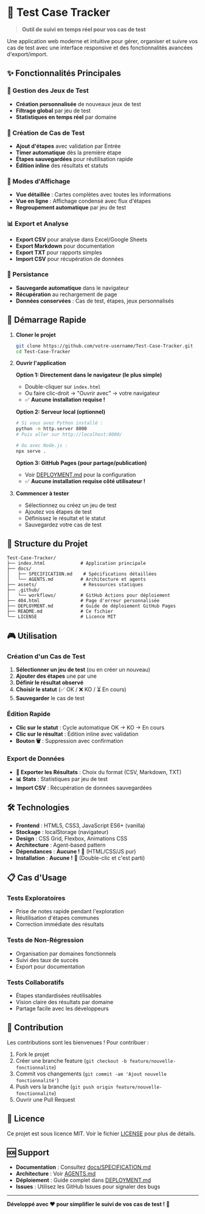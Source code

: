 # 🧪 Test Case Tracker

> **Outil de suivi en temps réel pour vos cas de test**

Une application web moderne et intuitive pour gérer, organiser et suivre vos cas de test avec une interface responsive et des fonctionnalités avancées d'export/import.

## ✨ Fonctionnalités Principales

### 🎯 Gestion des Jeux de Test
- **Création personnalisée** de nouveaux jeux de test
- **Filtrage global** par jeu de test
- **Statistiques en temps réel** par domaine

### 📝 Création de Cas de Test
- **Ajout d'étapes** avec validation par Entrée
- **Timer automatique** dès la première étape
- **Étapes sauvegardées** pour réutilisation rapide
- **Édition inline** des résultats et statuts

### 👀 Modes d'Affichage
- **Vue détaillée** : Cartes complètes avec toutes les informations
- **Vue en ligne** : Affichage condensé avec flux d'étapes
- **Regroupement automatique** par jeu de test

### 📊 Export et Analyse
- **Export CSV** pour analyse dans Excel/Google Sheets
- **Export Markdown** pour documentation
- **Export TXT** pour rapports simples
- **Import CSV** pour récupération de données

### 💾 Persistance
- **Sauvegarde automatique** dans le navigateur
- **Récupération** au rechargement de page
- **Données conservées** : Cas de test, étapes, jeux personnalisés

## 🚀 Démarrage Rapide

1. **Cloner le projet**
   ```bash
   git clone https://github.com/votre-username/Test-Case-Tracker.git
   cd Test-Case-Tracker
   ```

2. **Ouvrir l'application**
   
   **Option 1: Directement dans le navigateur (le plus simple)**
   - Double-cliquer sur `index.html`
   - Ou faire clic-droit → "Ouvrir avec" → votre navigateur
   - ✅ **Aucune installation requise !**
   
   **Option 2: Serveur local (optionnel)**
   ```bash
   # Si vous avez Python installé :
   python -m http.server 8000
   # Puis aller sur http://localhost:8000/
   
   # Ou avec Node.js :
   npx serve .
   ```
   
   **Option 3: GitHub Pages (pour partage/publication)**
   - Voir [DEPLOYMENT.md](DEPLOYMENT.md) pour la configuration
   - ✅ **Aucune installation requise côté utilisateur !**

3. **Commencer à tester**
   - Sélectionnez ou créez un jeu de test
   - Ajoutez vos étapes de test
   - Définissez le résultat et le statut
   - Sauvegardez votre cas de test

## 📁 Structure du Projet

```
Test-Case-Tracker/
├── index.html             # Application principale
├── docs/
│   ├── SPECIFICATION.md    # Spécifications détaillées
│   └── AGENTS.md          # Architecture et agents
├── assets/                 # Ressources statiques
├── .github/
│   └── workflows/         # GitHub Actions pour déploiement
├── 404.html               # Page d'erreur personnalisée
├── DEPLOYMENT.md          # Guide de déploiement GitHub Pages
├── README.md              # Ce fichier
└── LICENSE                # Licence MIT
```

## 🎮 Utilisation

### Création d'un Cas de Test
1. **Sélectionner un jeu de test** (ou en créer un nouveau)
2. **Ajouter des étapes** une par une
3. **Définir le résultat observé**
4. **Choisir le statut** (✅ OK / ❌ KO / ⏳ En cours)
5. **Sauvegarder** le cas de test

### Édition Rapide
- **Clic sur le statut** : Cycle automatique OK → KO → En cours
- **Clic sur le résultat** : Édition inline avec validation
- **Bouton 🗑️** : Suppression avec confirmation

### Export de Données
- **📄 Exporter les Résultats** : Choix du format (CSV, Markdown, TXT)
- **📊 Stats** : Statistiques par jeu de test
- **Import CSV** : Récupération de données sauvegardées

## 🛠️ Technologies

- **Frontend** : HTML5, CSS3, JavaScript ES6+ (vanilla)
- **Stockage** : localStorage (navigateur)
- **Design** : CSS Grid, Flexbox, Animations CSS
- **Architecture** : Agent-based pattern
- **Dépendances** : **Aucune !** 🎉 (HTML/CSS/JS pur)
- **Installation** : **Aucune !** 🚀 (Double-clic et c'est parti)

## 📋 Cas d'Usage

### Tests Exploratoires
- Prise de notes rapide pendant l'exploration
- Réutilisation d'étapes communes
- Correction immédiate des résultats

### Tests de Non-Régression
- Organisation par domaines fonctionnels
- Suivi des taux de succès
- Export pour documentation

### Tests Collaboratifs
- Étapes standardisées réutilisables
- Vision claire des résultats par domaine
- Partage facile avec les développeurs

## 🤝 Contribution

Les contributions sont les bienvenues ! Pour contribuer :

1. Fork le projet
2. Créer une branche feature (`git checkout -b feature/nouvelle-fonctionnalite`)
3. Commit vos changements (`git commit -am 'Ajout nouvelle fonctionnalité'`)
4. Push vers la branche (`git push origin feature/nouvelle-fonctionnalite`)
5. Ouvrir une Pull Request

## 📄 Licence

Ce projet est sous licence MIT. Voir le fichier [LICENSE](LICENSE) pour plus de détails.

## 🆘 Support

- **Documentation** : Consultez [docs/SPECIFICATION.md](docs/SPECIFICATION.md)
- **Architecture** : Voir [AGENTS.md](AGENTS.md)
- **Déploiement** : Guide complet dans [DEPLOYMENT.md](DEPLOYMENT.md)
- **Issues** : Utilisez les GitHub Issues pour signaler des bugs

---

**Développé avec ❤️ pour simplifier le suivi de vos cas de test !** 🚀
